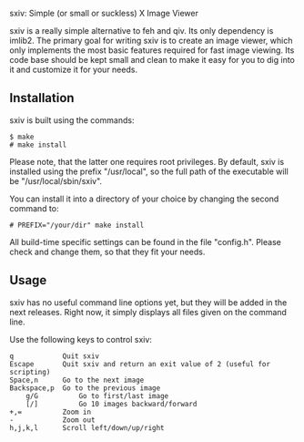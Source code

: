 sxiv: Simple (or small or suckless) X Image Viewer

sxiv is a really simple alternative to feh and qiv. Its only dependency is
imlib2. The primary goal for writing sxiv is to create an image viewer, which
only implements the most basic features required for fast image viewing. Its
code base should be kept small and clean to make it easy for you to dig into it
and customize it for your needs.

Installation
------------
sxiv is built using the commands:

    $ make
    # make install

Please note, that the latter one requires root privileges.
By default, sxiv is installed using the prefix "/usr/local", so the full path
of the executable will be "/usr/local/sbin/sxiv".

You can install it into a directory of your choice by changing the second
command to:

    # PREFIX="/your/dir" make install

All build-time specific settings can be found in the file "config.h". Please
check and change them, so that they fit your needs.

Usage
-----
sxiv has no useful command line options yet, but they will be added in the next
releases. Right now, it simply displays all files given on the command line.

Use the following keys to control sxiv:

    q            Quit sxiv
    Escape       Quit sxiv and return an exit value of 2 (useful for scripting)
    Space,n      Go to the next image
    Backspace,p  Go to the previous image
		g/G          Go to first/last image
		[/]          Go 10 images backward/forward
    +,=          Zoom in
    -            Zoom out
    h,j,k,l      Scroll left/down/up/right
